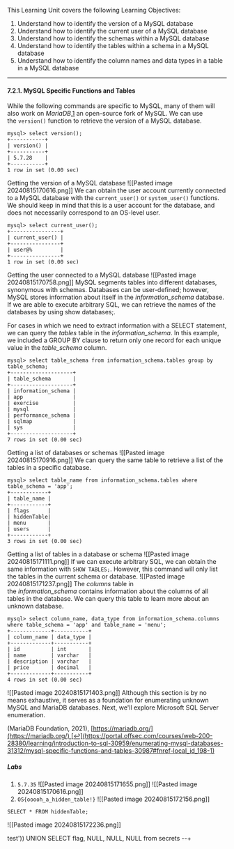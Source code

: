 This Learning Unit covers the following Learning Objectives:

1. Understand how to identify the version of a MySQL database
2. Understand how to identify the current user of a MySQL database
3. Understand how to identify the schemas within a MySQL database
4. Understand how to identify the tables within a schema in a MySQL database
5. Understand how to identify the column names and data types in a table in a MySQL database

-------------------
#### 7.2.1. MySQL Specific Functions and Tables

While the following commands are specific to MySQL, many of them will also work on _MariaDB_,[1](https://portal.offsec.com/courses/web-200-28380/learning/introduction-to-sql-30959/enumerating-mysql-databases-31312/enumerating-mysql-databases-31487#fn-local_id_198-1) an open-source fork of MySQL.
We can use the `version()` function to retrieve the version of a MySQL database.

```mysql
mysql> select version();
+-----------+
| version() |
+-----------+
| 5.7.28    |
+-----------+
1 row in set (0.00 sec)
```
Getting the version of a MySQL database
![[Pasted image 20240815170616.png]]
We can obtain the user account currently connected to a MySQL database with the `current_user()` or `system_user()` functions. We should keep in mind that this is a user account for the database, and does not necessarily correspond to an OS-level user.
```mysql
mysql> select current_user();
+----------------+
| current_user() |
+----------------+
| user@%         |
+----------------+
1 row in set (0.00 sec)
```
Getting the user connected to a MySQL database
![[Pasted image 20240815170758.png]]
MySQL segments tables into different databases, synonymous with schemas. Databases can be user-defined; however, MySQL stores information about itself in the _information_schema_ database. If we are able to execute arbitrary SQL, we can retrieve the names of the databases by using show databases;.

For cases in which we need to extract information with a SELECT statement, we can query the _tables_ table in the _information_schema_. In this example, we included a GROUP BY clause to return only one record for each unique value in the _table_schema_ column.

```mysql
mysql> select table_schema from information_schema.tables group by table_schema;
+--------------------+
| table_schema       |
+--------------------+
| information_schema |
| app                |
| exercise           |
| mysql              |
| performance_schema |
| sqlmap             |
| sys                |
+--------------------+
7 rows in set (0.00 sec)
```
Getting a list of databases or schemas
![[Pasted image 20240815170916.png]]
We can query the same table to retrieve a list of the tables in a specific database.
```mysql
mysql> select table_name from information_schema.tables where table_schema = 'app';
+------------+
| table_name |
+------------+
| flags      |
| hiddenTable|
| menu       |
| users      |
+------------+
3 rows in set (0.00 sec)
```
Getting a list of tables in a database or schema
![[Pasted image 20240815171111.png]]
If we can execute arbitrary SQL, we can obtain the same information with `SHOW TABLES;`. However, this command will only list the tables in the current schema or database.
![[Pasted image 20240815171237.png]]
The _columns_ table in the _information_schema_ contains information about the columns of all tables in the database. We can query this table to learn more about an unknown database.
```mysql
mysql> select column_name, data_type from information_schema.columns where table_schema = 'app' and table_name = 'menu';
+-------------+-----------+
| column_name | data_type |
+-------------+-----------+
| id          | int       |
| name        | varchar   |
| description | varchar   |
| price       | decimal   |
+-------------+-----------+
4 rows in set (0.00 sec)
```
![[Pasted image 20240815171403.png]]
Although this section is by no means exhaustive, it serves as a foundation for enumerating unknown MySQL and MariaDB databases. Next, we'll explore Microsoft SQL Server enumeration.

(MariaDB Foundation, 2021), [https://mariadb.org/](https://mariadb.org/) [↩︎](https://portal.offsec.com/courses/web-200-28380/learning/introduction-to-sql-30959/enumerating-mysql-databases-31312/mysql-specific-functions-and-tables-30987#fnref-local_id_198-1)

##### Labs
1. `5.7.35`
![[Pasted image 20240815171655.png]]
![[Pasted image 20240815170616.png]]
2. `OS{ooooh_a_hidden_table!}`
![[Pasted image 20240815172156.png]]
```mysql
SELECT * FROM hiddenTable;
```
![[Pasted image 20240815172236.png]]

test')) UNION SELECT flag, NULL, NULL, NULL from secrets --+